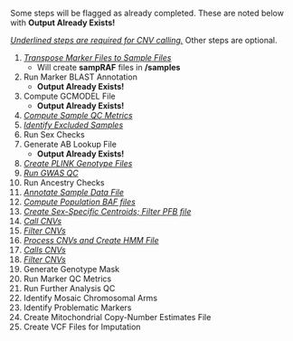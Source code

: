 Some steps will be flagged as already completed. These are noted below with **Output Already Exists!**

_<span style="text-decoration:underline;">Underlined steps are required for CNV calling.</span>_ Other steps are optional.



1. _<span style="text-decoration:underline;">Transpose Marker Files to Sample Files</span>_
    * Will create **sampRAF** files in **/samples**
2. Run Marker BLAST Annotation
    * **Output Already Exists!**
3. Compute GCMODEL File
    * **Output Already Exists!**
4. _<span style="text-decoration:underline;">Compute Sample QC Metrics</span>_
5. _<span style="text-decoration:underline;">Identify Excluded Samples</span>_
6. Run Sex Checks
7. Generate AB Lookup File
    * **Output Already Exists!**
8. _<span style="text-decoration:underline;">Create PLINK Genotype Files</span>_
9. _<span style="text-decoration:underline;">Run GWAS QC</span>_
10. Run Ancestry Checks
11. _<span style="text-decoration:underline;">Annotate Sample Data File</span>_
12. _<span style="text-decoration:underline;">Compute Population BAF files</span>_
13. _<span style="text-decoration:underline;">Create Sex-Specific Centroids; Filter PFB file</span>_
14. _<span style="text-decoration:underline;">Call CNVs</span>_
15. _<span style="text-decoration:underline;">Filter CNVs</span>_
16. _<span style="text-decoration:underline;">Process CNVs and Create HMM File</span>_
17. _<span style="text-decoration:underline;">Calls CNVs</span>_
18. _<span style="text-decoration:underline;">Filter CNVs</span>_
19. Generate Genotype Mask
20. Run Marker QC Metrics
21. Run Further Analysis QC
22. Identify Mosaic Chromosomal Arms
23. Identify Problematic Markers
24. Create Mitochondrial Copy-Number Estimates File
25. Create VCF Files for Imputation
